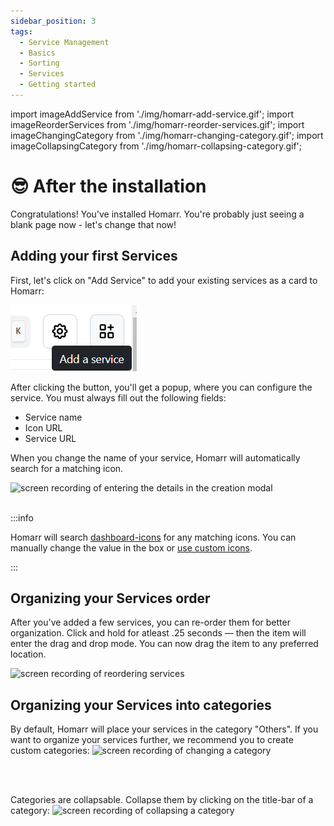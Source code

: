 ```yaml
---
sidebar_position: 3
tags:
  - Service Management
  - Basics
  - Sorting
  - Services
  - Getting started
---
```


import imageAddService from './img/homarr-add-service.gif';
import imageReorderServices from './img/homarr-reorder-services.gif';
import imageChangingCategory from './img/homarr-changing-category.gif';
import imageCollapsingCategory from './img/homarr-collapsing-category.gif';

# 😎 After the installation
Congratulations! You've installed Homarr. You're probably just seeing a blank page now - let's change that now!

## Adding your first Services
First, let's click on "Add Service" to add your existing services as a card to Homarr:

![screenshot of the create service button](img/homarr-add-service-button.png)

After clicking the button, you'll get a popup, where you can configure the service.
You must always fill out the following fields:
- Service name
- Icon URL
- Service URL

When you change the name of your service, Homarr will automatically search for a matching icon.

<img src={imageAddService} width={500} alt="screen recording of entering the details in the creation modal" />

<br/>
<br/>

:::info

Homarr will search [dashboard-icons](https://github.com/walkxcode/dashboard-icons) for any matching icons. You can manually change the value in the box or [use custom icons](../advanced-configuration/custom-icons.md).

:::

## Organizing your Services order
After you've added a few services, you can re-order them for better organization. Click and hold for atleast .25 seconds — then the item will enter the drag and drop mode. You can now drag the item to any preferred location.

<img src={imageReorderServices} width={500} alt="screen recording of reordering services" />

## Organizing your Services into categories
By default, Homarr will place your services in the category "Others".
If you want to organize your services further, we recommend you to create custom categories:
<img src={imageChangingCategory} width={500} alt="screen recording of changing a category" />

<br/>
<br/>

Categories are collapsable. Collapse them by clicking on the title-bar of a category:
<img src={imageCollapsingCategory} width={500} alt="screen recording of collapsing a category" />